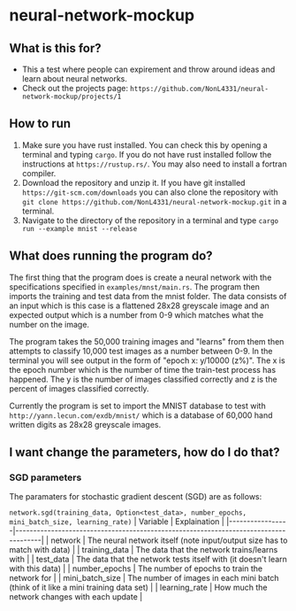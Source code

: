 # neural-network-mockup

## What is this for?
- This a test where people can expirement and throw around ideas and learn about neural networks.
- Check out the projects page: `https://github.com/NonL4331/neural-network-mockup/projects/1`

## How to run
1. Make sure you have rust installed. You can check this by opening a terminal and typing `cargo`. If you do not have rust installed follow the instructions at `https://rustup.rs/`. You may also need to install a fortran compiler.
2. Download the repository and unzip it. If you have git installed `https://git-scm.com/downloads` you can also clone the repository with `git clone https://github.com/NonL4331/neural-network-mockup.git` in a terminal.
3. Navigate to the directory of the repository in a terminal and type `cargo run --example mnist --release`

## What does running the program do?
The first thing that the program does is create a neural network with the specifications specified in `examples/mnst/main.rs`. The program then imports the training and test data from the mnist folder. The data consists of an input which is this case is a flattened 28x28 greyscale image and an expected output which is a number from 0-9 which matches what the number on the image. 

The program takes the 50,000 training images and "learns" from them then attempts to classify 10,000 test images as a number between 0-9. In the terminal you will see output in the form of "epoch x: y/10000 (z%)". The x is the epoch number which is the number of time the train-test process has happened. The y is the number of images classified correctly and z is the percent of images classified correctly.  

Currently the program is set to import the MNIST database to test with `http://yann.lecun.com/exdb/mnist/` which is a database of 60,000 hand written digits as 28x28 greyscale images. 

## I want change the parameters, how do I do that?
### SGD parameters
The paramaters for stochastic gradient descent (SGD) are as follows:

`network.sgd(training_data, Option<test_data>, number_epochs, mini_batch_size, learning_rate)`
| Variable        | Explaination                                                                        |
|-----------------|-------------------------------------------------------------------------------------|
| network         | The neural network itself (note input/output size has to match with data)           |
| training_data   | The data that the network trains/learns with                                        |
| test_data       | The data that the network tests itself with (it doesn't learn with this data)       |
| number_epochs   | The number of epochs to train the network for                                       |
| mini_batch_size | The number of images in each mini batch (think of it like a mini training data set) |
| learning_rate   | How much the network changes with each update                                       |
